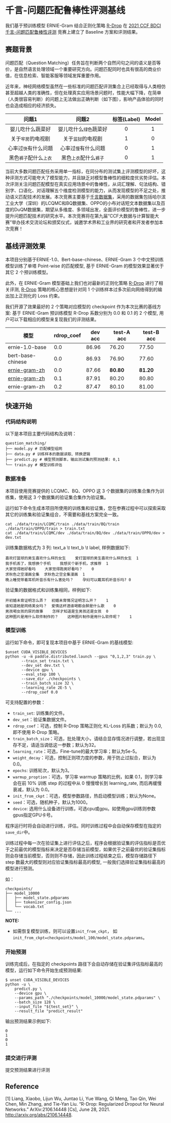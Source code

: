 # 千言-问题匹配鲁棒性评测基线

我们基于预训练模型 ERNIE-Gram 结合正则化策略 [R-Drop](https://arxiv.org/abs/2106.14448) 在 [2021 CCF BDCI 千言-问题匹配鲁棒性评测](http://bx233.bcc-bdbl.baidu.com/aistudio/competition/detail/216) 竞赛上建立了 Baseline 方案和评测结果。

## 赛题背景

问题匹配（Question Matching）任务旨在判断两个自然问句之间的语义是否等价，是自然语言处理领域一个重要研究方向。问题匹配同时也具有很高的商业价值，在信息检索、智能客服等领域发挥重要作用。

近年来，神经网络模型虽然在一些标准的问题匹配评测集合上已经取得与人类相仿甚至超越人类的准确性，但在处理真实应用场景问题时，性能大幅下降，在简单（人类很容易判断）的问题上无法做出正确判断（如下图），影响产品体验的同时也会造成相应的经济损失。 

|       问题1        |        问题2         | 标签(Label) | Model |
| :----------------: | :------------------: | :---------: | :-----: |
|  婴儿吃什么蔬菜好  | 婴儿吃什么`绿色`蔬菜好 |      0      |    1    |
|  关于`牢房`的电视剧  |   关于`监狱`的电视剧   |      1      |    0    |
| 心率过`快`有什么问题 |  心率过`慢`有什么问题  |      0      |    1    |
| 黑色`裤子`配什么`上衣` |  黑色`上衣`配什么`裤子` |      0      |    1    |
  
当前大多数问题匹配任务采用单一指标，在同分布的测试集上评测模型的好坏，这种评测方式可能夸大了模型能力，并且缺乏对模型鲁棒性的细粒度优劣势评估。本次评测关注问题匹配模型在真实应用场景中的鲁棒性，从词汇理解、句法结构、错别字、口语化、对话理解五个维度检测模型的能力，从而发现模型的不足之处，推动语义匹配技术的发展。本次竞赛主要基于[千言数据集]( https://luge.ai)，采用的数据集包括哈尔滨工业大学（深圳）的LCQMC和BQ数据集、OPPO的小布对话短文本数据集以及百度的DuQM数据集，期望从多维度、多领域出发，全面评价模型的鲁棒性，进一步提升问题匹配技术的研究水平。本次竞赛将在第九届“CCF大数据与计算智能大赛”举办技术交流论坛和颁奖仪式，诚邀学术界和工业界的研究者和开发者参加本次竞赛！

## 基线评测效果
本项目分别基于ERNIE-1.0、Bert-base-chinese、ERNIE-Gram 3 个中文预训练模型训练了单塔 Point-wise 的匹配模型, 基于 ERNIE-Gram 的模型效果显著优于其它 2 个预训练模型。  

此外，在 ERNIE-Gram 模型基础上我们也对最新的正则化策略 [R-Drop](https://arxiv.org/abs/2106.14448) 进行了相关评测, [R-Drop](https://arxiv.org/abs/2106.14448) 策略的核心思想是针对同 1 个训练样本过多次前向网络得到的输出加上正则化的 Loss 约束。  

我们开源了效果最好的 2 个策略对应模型的 checkpoint 作为本次比赛的基线方案: 基于 ERNIE-Gram 预训练模型 R-Drop 系数分别为 0.0 和 0.1 的 2 个模型, 用户可以下载相应的模型来复现我们的评测结果。  

| 模型  | rdrop_coef | dev acc | test-A acc | test-B acc|
| ---- | ---- |-----|--------|------- |
| ernie-1.0-base |0.0| 86.96 |76.20 | 77.50|
| bert-base-chinese |0.0| 86.93| 76.90 |77.60 |
| [ernie-gram-zh](https://paddlenlp.bj.bcebos.com/models/text_matching/question_matching_rdrop0p0_baseline_model.tar) | 0.0 |87.66 | **80.80** | **81.20** |
| [ernie-gram-zh](https://paddlenlp.bj.bcebos.com/models/text_matching/question_matching_rdrop0p1_baseline_model.tar) | 0.1 |87.91 | 80.20 | 80.80 |
| ernie-gram-zh | 0.2 |87.47 | 80.10 | 81.00 |


## 快速开始

### 代码结构说明

以下是本项目主要代码结构及说明：
```
question_matching/
├── model.py # 匹配模型组网
├── data.py # 训练样本的数据读取、转换逻辑
├── predict.py # 模型预测脚本，输出测试集的预测结果: 0,1
└── train.py # 模型训练评估
```

### 数据准备
本项目使用竞赛提供的 LCQMC、BQ、OPPO 这 3 个数据集的训练集合集作为训练集，使用这 3 个数据集的验证集合集作为验证集。  

运行如下命令生成本项目所使用的训练集和验证集，您在参赛过程中可以探索采取其它的训练集和验证集组合，不需要和基线方案完全一致。
```shell
cat ./data/train/LCQMC/train ./data/train/BQ/train ./data/train/OPPO/train > train.txt
cat ./data/train/LCQMC/dev ./data/train/BQ/dev ./data/train/OPPO/dev > dev.txt
```
训练集数据格式为 3 列: text_a \t text_b \t label, 样例数据如下:
```text
喜欢打篮球的男生喜欢什么样的女生    爱打篮球的男生喜欢什么样的女生  1
我手机丢了，我想换个手机    我想买个新手机，求推荐  1
大家觉得她好看吗    大家觉得跑男好看吗？    0
求秋色之空漫画全集  求秋色之空全集漫画  1
晚上睡觉带着耳机听音乐有什么害处吗？    孕妇可以戴耳机听音乐吗? 0
```
验证集的数据格式和训练集相同，样例如下:
```
开初婚未育证明怎么弄？  初婚未育情况证明怎么开？    1
谁知道她是网络美女吗？  爱情这杯酒谁喝都会醉是什么歌    0
男孩喝女孩的尿的故事    怎样才知道是生男孩还是女孩  0
这种图片是用什么软件制作的？    这种图片制作是用什么软件呢？    1
```

### 模型训练
运行如下命令，即可复现本项目中基于 ERNIE-Gram 的基线模型:

```shell
$unset CUDA_VISIBLE_DEVICES
python -u -m paddle.distributed.launch --gpus "0,1,2,3" train.py \
       --train_set train.txt \
       --dev_set dev.txt \
       --device gpu \
       --eval_step 100 \
       --save_dir ./checkpoints \
       --train_batch_size 32 \
       --learning_rate 2E-5 \
       --rdrop_coef 0.0
```

可支持配置的参数：
* `train_set`: 训练集的文件。
* `dev_set`：验证集数据文件。
* `rdrop_coef`：可选，控制 R-Drop 策略正则化 KL-Loss 的系数；默认为 0.0, 即不使用 R-Drop 策略。
* `train_batch_size`：可选，批处理大小，请结合显存情况进行调整，若出现显存不足，请适当调低这一参数；默认为32。
* `learning_rate`：可选，Fine-tune的最大学习率；默认为5e-5。
* `weight_decay`：可选，控制正则项力度的参数，用于防止过拟合，默认为0.0。
* `epochs`: 训练轮次，默认为3。
* `warmup_proption`：可选，学习率 warmup 策略的比例，如果 0.1，则学习率会在前 10% 训练 step 的过程中从 0 慢慢增长到 learning_rate, 而后再缓慢衰减，默认为 0.0。
* `init_from_ckpt`：可选，模型参数路径，热启动模型训练；默认为None。
* `seed`：可选，随机种子，默认为1000。
* `device`: 选用什么设备进行训练，可选cpu或gpu。如使用gpu训练则参数gpus指定GPU卡号。

程序运行时将会自动进行训练，评估。同时训练过程中会自动保存模型在指定的`save_dir`中。  

训练过程中每一次在验证集上进行评估之后，程序会根据验证集的评估指标是否优于之前最优的模型指标来决定是否存储当前模型，如果优于之前最优的验证集指标则会存储当前模型，否则则不存储，因此训练过程结束之后，模型存储路径下 step 数最大的模型则对应验证集指标最高的模型, 一般我们选择验证集指标最高的模型进行预测。

如：
```text
checkpoints/
├── model_10000
│   ├── model_state.pdparams
│   ├── tokenizer_config.json
│   └── vocab.txt
└── ...
```

**NOTE:**
* 如需恢复模型训练，则可以设置`init_from_ckpt`， 如`init_from_ckpt=checkpoints/model_100/model_state.pdparams`。


### 开始预测
训练完成后，在指定的 checkpoints 路径下会自动存储在验证集评估指标最高的模型，运行如下命令开始生成预测结果:
```shell
$ unset CUDA_VISIBLE_DEVICES
python -u \
    predict.py \
    --device gpu \
    --params_path "./checkpoints/model_10000/model_state.pdparams" \
    --batch_size 128 \
    --input_file "${test_set}" \
    --result_file "predict_result"
```

输出预测结果示例如下:
```text
0
1
0
1
```
### 提交进行评测
提交预测结果进行评测

## Reference
[1] Liang, Xiaobo, Lijun Wu, Juntao Li, Yue Wang, Qi Meng, Tao Qin, Wei Chen, Min Zhang, and Tie-Yan Liu. “R-Drop: Regularized Dropout for Neural Networks.” ArXiv:2106.14448 [Cs], June 28, 2021. http://arxiv.org/abs/2106.14448.  
